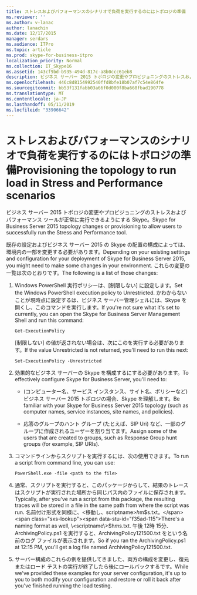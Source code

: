 ```yaml
---
title: ストレスおよびパフォーマンスのシナリオで負荷を実行するのにはトポロジの準備
ms.reviewer: ''
ms.author: v-lanac
author: lanachin
ms.date: 12/17/2015
manager: serdars
ms.audience: ITPro
ms.topic: article
ms.prod: skype-for-business-itpro
localization_priority: Normal
ms.collection: IT_Skype16
ms.assetid: 143cf9bd-b935-494d-817c-a8b0ccc61eb8
description: ビジネス サーバー 2015 トポロジの変更やプロビジョニングのストレスおよびパフォーマンス ツールが正常に実行できるようにする Skype。
ms.openlocfilehash: 446c8d8154992540ffd8bfe18b07af7c54e864fe
ms.sourcegitcommit: bb53f131fabb03a66f0d000f8ba668fbad190778
ms.translationtype: MT
ms.contentlocale: ja-JP
ms.lasthandoff: 05/11/2019
ms.locfileid: "33906642"
---
```

# <a name="provisioning-the-topology-to-run-load-in-stress-and-performance-scenarios"></a><span data-ttu-id="f35ad-103">ストレスおよびパフォーマンスのシナリオで負荷を実行するのにはトポロジの準備</span><span class="sxs-lookup"><span data-stu-id="f35ad-103">Provisioning the topology to run load in Stress and Performance scenarios</span></span>
 
<span data-ttu-id="f35ad-104">ビジネス サーバー 2015 トポロジの変更やプロビジョニングのストレスおよびパフォーマンス ツールが正常に実行できるようにする Skype。</span><span class="sxs-lookup"><span data-stu-id="f35ad-104">Skype for Business Server 2015 topology changes or provisioning to allow users to successfully run the Stress and Performance tool.</span></span>
  
<span data-ttu-id="f35ad-105">既存の設定およびビジネス サーバー 2015 の Skype の配置の構成によっては、環境内の一部を変更する必要があります。</span><span class="sxs-lookup"><span data-stu-id="f35ad-105">Depending on your existing settings and configuration for your deployment of Skype for Business Server 2015, you might need to make some changes in your environment.</span></span> <span data-ttu-id="f35ad-106">これらの変更の一覧は次のとおりです。</span><span class="sxs-lookup"><span data-stu-id="f35ad-106">The following is a list of those changes:</span></span>
  
1. <span data-ttu-id="f35ad-107">Windows PowerShell 実行ポリシーは、[制限しない] に設定します。</span><span class="sxs-lookup"><span data-stu-id="f35ad-107">Set the Windows PowerShell execution policy to Unrestricted.</span></span> <span data-ttu-id="f35ad-108">かわからないことが現時点に設定するは、ビジネス サーバー管理シェルには、Skype を開くし、このコマンドを実行します。</span><span class="sxs-lookup"><span data-stu-id="f35ad-108">If you're not sure what it's set to currently, you can open the Skype for Business Server Management Shell and run this command:</span></span>
    
   ```
   Get-ExecutionPolicy
   ```

   <span data-ttu-id="f35ad-109">[制限しない] の値が返されない場合は、次にこのを実行する必要があります。</span><span class="sxs-lookup"><span data-stu-id="f35ad-109">If the value Unrestricted is not returned, you'll need to run this next:</span></span>
    
   ```
   Set-ExecutionPolicy -Unrestricted
   ```

2. <span data-ttu-id="f35ad-110">効果的なビジネス サーバーの Skype を構成するにする必要があります。</span><span class="sxs-lookup"><span data-stu-id="f35ad-110">To effectively configure Skype for Business Server, you'll need to:</span></span>
    
    - <span data-ttu-id="f35ad-111">(コンピューター名、サービス インスタンス、サイト名、ポリシーなど) ビジネス サーバー 2015 トポロジの場合、Skype を理解します。</span><span class="sxs-lookup"><span data-stu-id="f35ad-111">Be familiar with your Skype for Business Server 2015 topology (such as computer names, service instances, site names, and policies).</span></span>
    
    - <span data-ttu-id="f35ad-112">応答のグループのハント グループ (たとえば、SIP Uri) など、一部のグループに作成されるユーザーを割り当てます。</span><span class="sxs-lookup"><span data-stu-id="f35ad-112">Assign some of the users that are created to groups, such as Response Group hunt groups (for example, SIP URIs).</span></span>
    
3. <span data-ttu-id="f35ad-113">コマンドラインからスクリプトを実行するには、次の使用できます。</span><span class="sxs-lookup"><span data-stu-id="f35ad-113">To run a script from command line, you can use:</span></span>
    
   ```
   PowerShell.exe -file <path to the file>
   ```

4. <span data-ttu-id="f35ad-114">通常、スクリプトを実行すると、このパッケージからして、結果のトレースはスクリプトが実行された場所から同じパス内のファイルに保存されます。</span><span class="sxs-lookup"><span data-stu-id="f35ad-114">Typically, after you've run a script from this package, the resulting traces will be stored in a file in the same path from where the script was run.</span></span> <span data-ttu-id="f35ad-115">名前付け形式を同様に、\<移動し、scriptname\>$h$m$s.txt。</span><span class="sxs-lookup"><span data-stu-id="f35ad-115">There's a naming format as well, \<scriptname\>$h$m$s.txt.</span></span> <span data-ttu-id="f35ad-116">午後 12時 15分、ArchivingPolicy.ps1 を実行すると、ArchivingPolicy121500.txt をという名前のログ ファイルが表示されます。</span><span class="sxs-lookup"><span data-stu-id="f35ad-116">So if you ran the ArchivingPolicy.ps1 at 12:15 PM, you'll get a log file named ArchivingPolicy121500.txt.</span></span>
    
5. <span data-ttu-id="f35ad-117">サーバー構成のこれらの例を提供してきました、両方の構成を変更し、復元またはロード テストの実行が終了したら後にロールバックするです。</span><span class="sxs-lookup"><span data-stu-id="f35ad-117">While we've provided these examples for your server configuration, it's up to you to both modify your configuration and restore or roll it back after you've finished running the load testing.</span></span>
    

